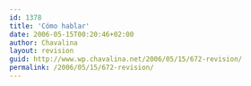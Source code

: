 ```yaml
---
id: 1378
title: 'Cómo hablar'
date: 2006-05-15T00:20:46+02:00
author: Chavalina
layout: revision
guid: http://www.wp.chavalina.net/2006/05/15/672-revision/
permalink: /2006/05/15/672-revision/
---
```

